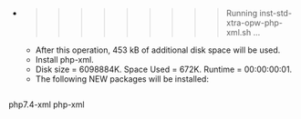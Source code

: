 * >>>>>>>>> Running inst-std-xtra-opw-php-xml.sh ...
  * After this operation, 453 kB of additional disk space will be used.
  * Install php-xml.
  * Disk size = 6098884K. Space Used = 672K. Runtime = 00:00:00:01.
  * The following NEW packages will be installed:
  ```bash
php7.4-xml php-xml
  ```
